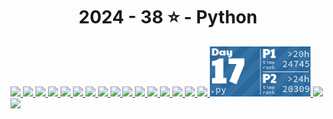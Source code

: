 <!-- AOC TILES BEGIN -->
<h1 align="center">
  2024 - 38 ⭐ - Python
</h1>
<a href="day_01/main.py">
  <img src=".aoc_tiles/tiles/2024/01.png" width="161px">
</a>
<a href="day_02/main.py">
  <img src=".aoc_tiles/tiles/2024/02.png" width="161px">
</a>
<a href="day_03/main.py">
  <img src=".aoc_tiles/tiles/2024/03.png" width="161px">
</a>
<a href="day_04/main.py">
  <img src=".aoc_tiles/tiles/2024/04.png" width="161px">
</a>
<a href="day_05/main.py">
  <img src=".aoc_tiles/tiles/2024/05.png" width="161px">
</a>
<a href="day_06/main.py">
  <img src=".aoc_tiles/tiles/2024/06.png" width="161px">
</a>
<a href="day_07/main.py">
  <img src=".aoc_tiles/tiles/2024/07.png" width="161px">
</a>
<a href="day_08/main.py">
  <img src=".aoc_tiles/tiles/2024/08.png" width="161px">
</a>
<a href="day_09/main.py">
  <img src=".aoc_tiles/tiles/2024/09.png" width="161px">
</a>
<a href="day_10/main.py">
  <img src=".aoc_tiles/tiles/2024/10.png" width="161px">
</a>
<a href="day_11/main.py">
  <img src=".aoc_tiles/tiles/2024/11.png" width="161px">
</a>
<a href="day_12/main.py">
  <img src=".aoc_tiles/tiles/2024/12.png" width="161px">
</a>
<a href="day_13/main.py">
  <img src=".aoc_tiles/tiles/2024/13.png" width="161px">
</a>
<a href="day_14/main.py">
  <img src=".aoc_tiles/tiles/2024/14.png" width="161px">
</a>
<a href="day_15/main.py">
  <img src=".aoc_tiles/tiles/2024/15.png" width="161px">
</a>
<a href="day_16/main.py">
  <img src=".aoc_tiles/tiles/2024/16.png" width="161px">
</a>
<a href="day_17/main.py">
  <img src=".aoc_tiles/tiles/2024/17.png" width="161px">
</a>
<a href="day_18/main.py">
  <img src=".aoc_tiles/tiles/2024/18.png" width="161px">
</a>
<a href="day_19/main.py">
  <img src=".aoc_tiles/tiles/2024/19.png" width="161px">
</a>
<!-- AOC TILES END -->
